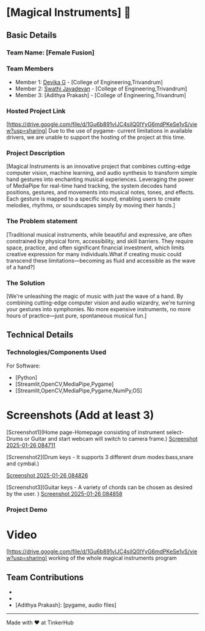 # [Magical Instruments] 🎯


## Basic Details
### Team Name: [Female Fusion]


### Team Members
- Member 1: [Devika G] - [College of Engineering,Trivandrum]
- Member 2: [Swathi Jayadevan] - [College of Engineering,Trivandrum]
- Member 3: [Adithya Prakash] - [College of Engineering,Trivandrum]

### Hosted Project Link
[https://drive.google.com/file/d/1Gu6b891vIJC4silQ0IYyG6mdPKeSe1vS/view?usp=sharing]
Due to the use of pygame- current limitations in available drivers, we are unable to support the hosting of the project at this time.

### Project Description
[Magical Instruments is an innovative project that combines cutting-edge computer vision, machine learning, and audio synthesis to transform simple hand gestures into enchanting musical experiences.
Leveraging the power of MediaPipe for real-time hand tracking, the system decodes hand positions, gestures, and movements into musical notes, tones, and effects. Each gesture is mapped to a specific sound, enabling users to create melodies, rhythms, or soundscapes simply by moving their hands.]

### The Problem statement
[Traditional musical instruments, while beautiful and expressive, are often constrained by physical form, accessibility, and skill barriers. They require space, practice, and often significant financial investment, which limits creative expression for many individuals.What if creating music could transcend these limitations—becoming as fluid and accessible as the wave of a hand?]

### The Solution
[We're unleashing the magic of music with just the wave of a hand. By combining cutting-edge computer vision and audio wizardry, we're turning your gestures into symphonies. No more expensive instruments, no more hours of practice—just pure, spontaneous musical fun.]

## Technical Details
### Technologies/Components Used
For Software:
- [Python]
- [Streamlit,OpenCV,MediaPipe,Pygame]
- [Streamlit,OpenCV,MediaPipe,Pygame,NumPy,OS]


# Screenshots (Add at least 3)
[Screenshot1](Home page-Homepage consisting of instrument select-Drums or Guitar and start webcam will switch to camera frame.)
[Screenshot 2025-01-26 084711](https://github.com/user-attachments/assets/fa1acd9a-3033-4522-bb0b-0c5f51645618)


[Screenshot2](Drum keys - It supports 3 different drum modes:bass,snare and cymbal.)

[Screenshot 2025-01-26 084826](https://github.com/user-attachments/assets/1afc4cf2-eff0-42b5-8c52-a504a8375b88)

[Screenshot3](Guitar keys - A variety of chords can be chosen as desired by the user. )
[Screenshot 2025-01-26 084858](https://github.com/user-attachments/assets/4231626b-9df1-43d4-991c-873da704c44e)


### Project Demo
# Video
[https://drive.google.com/file/d/1Gu6b891vIJC4silQ0IYyG6mdPKeSe1vS/view?usp=sharing]
working of the whole magical instruments program


## Team Contributions
- [Devika G]: [mediapipe,web]
- [Swathi Jayadevan]: [opencv,streamlit]
- [Adithya Prakash]: [pygame, audio files]

---
Made with ❤️ at TinkerHub
